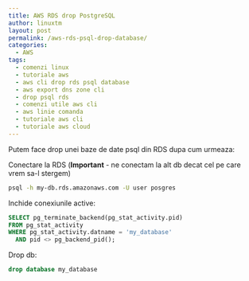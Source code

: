 ```yaml
---
title: AWS RDS drop PostgreSQL
author: linuxtm
layout: post
permalink: /aws-rds-psql-drop-database/
categories:
  - AWS
tags:
  - comenzi linux
  - tutoriale aws
  - aws cli drop rds psql database
  - aws export dns zone cli
  - drop psql rds
  - comenzi utile aws cli
  - aws linie comanda
  - tutoriale aws cli
  - tutoriale aws cloud
---
```


Putem face drop unei baze de date psql din RDS dupa cum urmeaza:

Conectare la RDS (**Important** - ne conectam la alt db decat cel pe care vrem sa-l stergem)

```bash
psql -h my-db.rds.amazonaws.com -U user posgres
```

Inchide conexiunile active:

```sql
SELECT pg_terminate_backend(pg_stat_activity.pid)
FROM pg_stat_activity
WHERE pg_stat_activity.datname = 'my_database'
  AND pid <> pg_backend_pid();
```

Drop db:

```sql
drop database my_database
```

